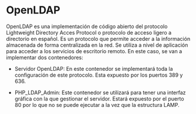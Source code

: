 # OpenLDAP
OpenLDAP es una implementación de código abierto del protocolo Lightweight Directory Acces Protocol o protocolo de acceso ligero a directorio en español. Es un protocolo que permite acceder a la información almacenada de forma centralizada en la red. Se utiliza a nivel de aplicación para acceder a los servicios de escritorio remoto. 
En este caso, se van a implementar dos contenedores:

* Servidor OpenLDAP: En este contenedor se implementará toda la configuración de este protocolo. Esta expuesto por los puertos 389 y 636.

* PHP_LDAP_Admin: Este contenedor se utilizará para tener una interfaz gráfica con la que gestionar el servidor. Estará expuesto por el puerto 80 por lo que no se puede ejecutar a la vez que la estructura LAMP.
